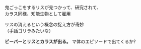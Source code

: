 鬼ごっこをするリスが見つかって、研究されて、  
カラス同様、知能生物として雇用  
  
リスの消えるという概念の捉え方が奇妙  
（手話ゴリラみたいな）

**ビーバーとリスとカラスが出る。**
マ体のエピソードで出てくるか?
